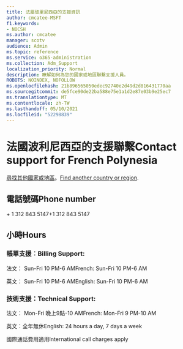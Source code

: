 ```yaml
---
title: 法屬玻里尼西亞的支援資訊
author: cmcatee-MSFT
f1.keywords:
- NOCSH
ms.author: cmcatee
manager: scotv
audience: Admin
ms.topic: reference
ms.service: o365-administration
ms.collection: Adm_Support
localization_priority: Normal
description: 瞭解如何為您的國家或地區聯繫支援人員。
ROBOTS: NOINDEX, NOFOLLOW
ms.openlocfilehash: 21b896565050edec92740e2d49d2d816431770aa
ms.sourcegitcommit: de5fce90de22ba588e75e1a1d2e87e03b9e25ec7
ms.translationtype: MT
ms.contentlocale: zh-TW
ms.lasthandoff: 05/10/2021
ms.locfileid: "52298839"
---
```

# <a name="contact-support-for-french-polynesia"></a><span data-ttu-id="6ee35-103">法國波利尼西亞的支援聯繫</span><span class="sxs-lookup"><span data-stu-id="6ee35-103">Contact support for French Polynesia</span></span>

<span data-ttu-id="6ee35-104">[尋找其他國家或地區](../../business-video/get-help-support.md)。</span><span class="sxs-lookup"><span data-stu-id="6ee35-104">[Find another country or region](../../business-video/get-help-support.md).</span></span>

## <a name="phone-number"></a><span data-ttu-id="6ee35-105">電話號碼</span><span class="sxs-lookup"><span data-stu-id="6ee35-105">Phone number</span></span>
<span data-ttu-id="6ee35-106">+ 1 312 843 5147</span><span class="sxs-lookup"><span data-stu-id="6ee35-106">+1 312 843 5147</span></span>

## <a name="hours"></a><span data-ttu-id="6ee35-107">小時</span><span class="sxs-lookup"><span data-stu-id="6ee35-107">Hours</span></span>
### <a name="billing-support"></a><span data-ttu-id="6ee35-108">帳單支援︰</span><span class="sxs-lookup"><span data-stu-id="6ee35-108">Billing Support:</span></span>

<span data-ttu-id="6ee35-109">法文： Sun-Fri 10 PM-6 AM</span><span class="sxs-lookup"><span data-stu-id="6ee35-109">French: Sun-Fri 10 PM-6 AM</span></span>

<span data-ttu-id="6ee35-110">英文： Sun-Fri 10 PM-6 AM</span><span class="sxs-lookup"><span data-stu-id="6ee35-110">English: Sun-Fri 10 PM-6 AM</span></span>

### <a name="technical-support"></a><span data-ttu-id="6ee35-111">技術支援：</span><span class="sxs-lookup"><span data-stu-id="6ee35-111">Technical Support:</span></span>

<span data-ttu-id="6ee35-112">法文： Mon-Fri 晚上9點-10 AM</span><span class="sxs-lookup"><span data-stu-id="6ee35-112">French: Mon-Fri 9 PM-10 AM</span></span>

<span data-ttu-id="6ee35-113">英文：全年無休</span><span class="sxs-lookup"><span data-stu-id="6ee35-113">English: 24 hours a day, 7 days a week</span></span>

<span data-ttu-id="6ee35-114">國際通話費用適用</span><span class="sxs-lookup"><span data-stu-id="6ee35-114">International call charges apply</span></span>
